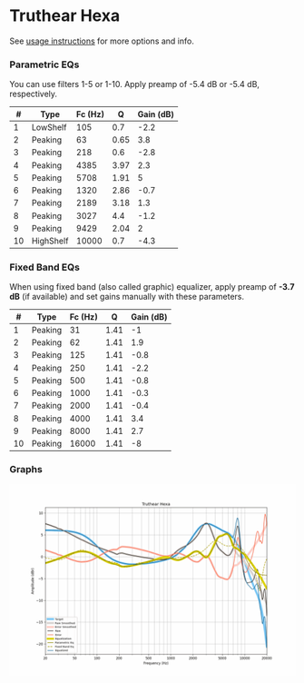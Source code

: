 # Truthear Hexa
See [usage instructions](https://github.com/jaakkopasanen/AutoEq#usage) for more options and info.

### Parametric EQs
You can use filters 1-5 or 1-10. Apply preamp of -5.4 dB or -5.4 dB, respectively.

|   # | Type      |   Fc (Hz) |    Q |   Gain (dB) |
|-----|-----------|-----------|------|-------------|
|   1 | LowShelf  |       105 | 0.7  |        -2.2 |
|   2 | Peaking   |        63 | 0.65 |         3.8 |
|   3 | Peaking   |       218 | 0.6  |        -2.8 |
|   4 | Peaking   |      4385 | 3.97 |         2.3 |
|   5 | Peaking   |      5708 | 1.91 |         5   |
|   6 | Peaking   |      1320 | 2.86 |        -0.7 |
|   7 | Peaking   |      2189 | 3.18 |         1.3 |
|   8 | Peaking   |      3027 | 4.4  |        -1.2 |
|   9 | Peaking   |      9429 | 2.04 |         2   |
|  10 | HighShelf |     10000 | 0.7  |        -4.3 |

### Fixed Band EQs
When using fixed band (also called graphic) equalizer, apply preamp of **-3.7 dB** (if available) and set gains manually with these parameters.

|   # | Type    |   Fc (Hz) |    Q |   Gain (dB) |
|-----|---------|-----------|------|-------------|
|   1 | Peaking |        31 | 1.41 |        -1   |
|   2 | Peaking |        62 | 1.41 |         1.9 |
|   3 | Peaking |       125 | 1.41 |        -0.8 |
|   4 | Peaking |       250 | 1.41 |        -2.2 |
|   5 | Peaking |       500 | 1.41 |        -0.8 |
|   6 | Peaking |      1000 | 1.41 |        -0.3 |
|   7 | Peaking |      2000 | 1.41 |        -0.4 |
|   8 | Peaking |      4000 | 1.41 |         3.4 |
|   9 | Peaking |      8000 | 1.41 |         2.7 |
|  10 | Peaking |     16000 | 1.41 |        -8   |

### Graphs
![](./Truthear%20Hexa.png)
